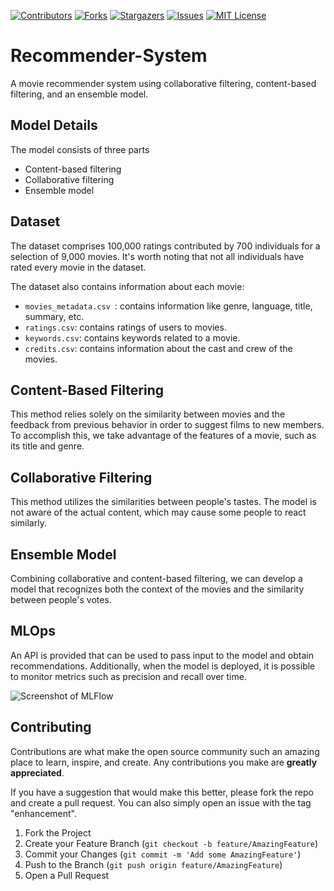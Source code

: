 [![Contributors][contributors-shield]][contributors-url]
[![Forks][forks-shield]][forks-url]
[![Stargazers][stars-shield]][stars-url]
[![Issues][issues-shield]][issues-url]
[![MIT License][license-shield]][license-url]

# Recommender-System

A movie recommender system using collaborative filtering, content-based filtering, and an ensemble model.

## Model Details

The model consists of three parts
- Content-based filtering
- Collaborative filtering
- Ensemble model


## Dataset 

The dataset comprises 100,000 ratings contributed by 700 individuals for a selection of 9,000 movies. It's worth noting that not all individuals have rated every movie in the dataset.

The dataset also contains information about each movie:
- `movies_metadata.csv `: contains information like genre, language, title, summary, etc.
- `ratings.csv`: contains ratings of users to movies.
- `keywords.csv`: contains keywords related to a movie.
- `credits.csv`: contains information about the cast and crew of the movies.


## Content-Based Filtering

This method relies solely on the similarity between movies and the feedback from previous behavior in order to suggest films to new members. To accomplish this, we take advantage of the features of a movie, such as its title and genre. 


## Collaborative Filtering

This method utilizes the similarities between people's tastes. The model is not aware of the actual content, which may cause some people to react similarly.


## Ensemble Model

Combining collaborative and content-based filtering, we can develop a model that recognizes both the context of the movies and the similarity between people's votes.


## MLOps
An API is provided that can be used to pass input to the model and obtain recommendations. Additionally, when the model is deployed, it is possible to monitor metrics such as precision and recall over time.

![Screenshot of MLFlow](https://github.com/aidaaminian/Recommender-System/blob/main/img1.jpg?raw=true)




## Contributing 

Contributions are what make the open source community such an amazing place to learn, inspire, and create. Any contributions you make are **greatly appreciated**.

If you have a suggestion that would make this better, please fork the repo and create a pull request. You can also simply open an issue with the tag "enhancement".

1. Fork the Project
2. Create your Feature Branch (`git checkout -b feature/AmazingFeature`)
3. Commit your Changes (`git commit -m 'Add some AmazingFeature'`)
4. Push to the Branch (`git push origin feature/AmazingFeature`)
5. Open a Pull Request

[contributors-shield]: https://img.shields.io/github/contributors/aidaaminian/Recommender-System.svg?style=for-the-badge
[contributors-url]: https://github.com/aidaaminian/Recommender-System/graphs/contributors
[forks-shield]: https://img.shields.io/github/forks/aidaaminian/Recommender-System.svg?style=for-the-badge
[forks-url]: https://github.com/aidaaminian/Recommender-System/network/members
[stars-shield]: https://img.shields.io/github/stars/aidaaminian/Recommender-System.svg?style=for-the-badge
[stars-url]: https://github.com/aidaaminian/Recommender-System/stargazers
[issues-shield]: https://img.shields.io/github/issues/aidaaminian/Recommender-System.svg?style=for-the-badge
[issues-url]: https://github.com/aidaaminian/Recommender-System/issues
[license-shield]: https://img.shields.io/github/license/aidaaminian/Recommender-System.svg?style=for-the-badge
[license-url]: https://github.com/aidaaminian/Recommender-System/blob/main/LICENSE
